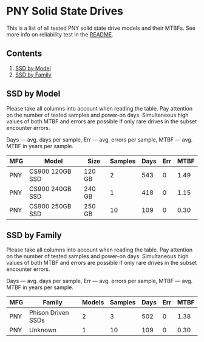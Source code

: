 PNY Solid State Drives
======================

This is a list of all tested PNY solid state drive models and their MTBFs. See
more info on reliability test in the [README](https://github.com/linuxhw/EnterpriseDrive).

Contents
--------

1. [ SSD by Model  ](#ssd-by-model)
2. [ SSD by Family ](#ssd-by-family)

SSD by Model
------------

Please take all columns into account when reading the table. Pay attention on the
number of tested samples and power-on days. Simultaneous high values of both MTBF
and errors are possible if only rare drives in the subset encounter errors.

Days — avg. days per sample,
Err  — avg. errors per sample,
MTBF — avg. MTBF in years per sample.

| MFG       | Model              | Size   | Samples | Days  | Err   | MTBF   |
|-----------|--------------------|--------|---------|-------|-------|--------|
| PNY       | CS900 120GB SSD    | 120 GB | 2       | 543   | 0     | 1.49   |
| PNY       | CS900 240GB SSD    | 240 GB | 1       | 418   | 0     | 1.15   |
| PNY       | CS900 250GB SSD    | 250 GB | 10      | 109   | 0     | 0.30   |

SSD by Family
-------------

Please take all columns into account when reading the table. Pay attention on the
number of tested samples and power-on days. Simultaneous high values of both MTBF
and errors are possible if only rare drives in the subset encounter errors.

Days — avg. days per sample,
Err  — avg. errors per sample,
MTBF — avg. MTBF in years per sample.

| MFG       | Family                 | Models | Samples | Days  | Err   | MTBF   |
|-----------|------------------------|--------|---------|-------|-------|--------|
| PNY       | Phison Driven SSDs     | 2      | 3       | 502   | 0     | 1.38   |
| PNY       | Unknown                | 1      | 10      | 109   | 0     | 0.30   |
